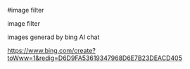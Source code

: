 #image filter

image filter

images generad by bing AI chat

https://www.bing.com/create?toWww=1&redig=D6D9FA53619347968D6E7B23DEACD405





